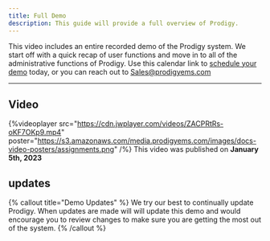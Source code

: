 ```yaml
---
title: Full Demo
description: This guide will provide a full overview of Prodigy.
---
```


This video includes an entire recorded demo of the Prodigy system. We start off with a quick recap of user functions and move in to all of the administrative functions of Prodigy. Use this calendar link to [schedule your demo](https://meetings.hubspot.com/ryan1574) today, or you can reach out to [Sales@prodigyems.com](mailto:Sales@prodigyems.com)

---

## Video
{%videoplayer src="https://cdn.jwplayer.com/videos/ZACPRtRs-oKF7OKp9.mp4" poster="https://s3.amazonaws.com/media.prodigyems.com/images/docs-video-posters/assignments.png" /%}
This video was published on **January 5th, 2023**

## updates

{% callout title="Demo Updates" %}
We try our best to continually update Prodigy. When updates are made will will update this demo and would encourage you to review changes to make sure you are getting the most out of the system.
{% /callout %}